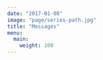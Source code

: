 ```yaml
---
date: "2017-01-08"
image: "page/series-path.jpg"
title: "Messages"
menu: 
  main:
    weight: 100
---
```


